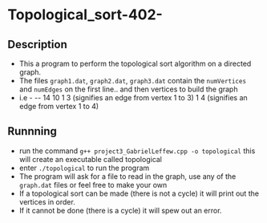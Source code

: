 # Topological_sort-402-
## Description
- This a program to perform the topological sort algorithm on a directed graph.
- The files `graph1.dat`, `graph2.dat`, `graph3.dat` contain the `numVertices` and `numEdges` on the first line.. and then vertices to build the graph
- i.e - 
-- 14 10
   1 3 (signifies an edge from vertex 1 to 3)
   1 4 (signifies an edge from vertex 1 to 4)
## Runnning
- run the command `g++ project3_GabrielLeffew.cpp -o topological` this will create an executable called topological
- enter `./topological` to run the program
- The program will ask for a file to read in the graph, use any of the `graph.dat` files or feel free to make your own
- If a topological sort can be made (there is not a cycle) it will print out the vertices in order. 
- If it cannot be done (there is a cycle) it will spew out an error. 
